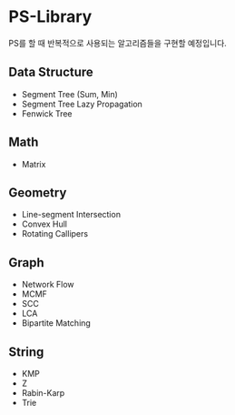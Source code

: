 # PS-Library

PS를 할 때 반복적으로 사용되는 알고리즘들을 구현할 예정입니다.

## Data Structure
- Segment Tree (Sum, Min) 
- Segment Tree Lazy Propagation 
- Fenwick Tree 

## Math
- Matrix 
## Geometry
- Line-segment Intersection 
- Convex Hull 
- Rotating Callipers 
  
## Graph
- Network Flow
- MCMF
- SCC 
- LCA 
- Bipartite Matching 

## String
- KMP 
- Z 
- Rabin-Karp
- Trie
